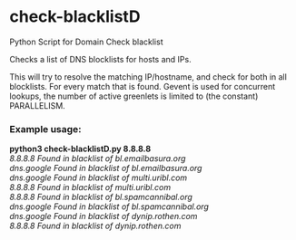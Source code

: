# check-blacklistD
Python Script for Domain Check blacklist

Checks a list of DNS blocklists for hosts and IPs.

This will try to resolve the matching IP/hostname, and check for both in all blocklists. For every match that is found. Gevent is used for concurrent lookups, the number of active greenlets is limited to (the constant) PARALLELISM.

<h3><b>Example usage:</b><br></h3>
<b>python3 check-blacklistD.py 8.8.8.8<br></b>
<i>
8.8.8.8 Found in blacklist of bl.emailbasura.org<br>
dns.google Found in blacklist of bl.emailbasura.org<br>
dns.google Found in blacklist of multi.uribl.com<br>
8.8.8.8 Found in blacklist of multi.uribl.com<br>
8.8.8.8 Found in blacklist of bl.spamcannibal.org<br>
dns.google Found in blacklist of bl.spamcannibal.org<br>
dns.google Found in blacklist of dynip.rothen.com<br>
8.8.8.8 Found in blacklist of dynip.rothen.com<br>
</i>
